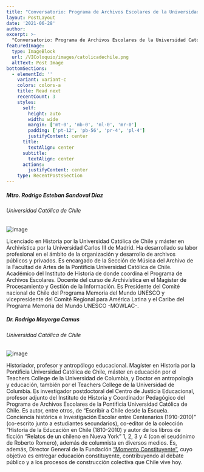 ```yaml
---
title: "Conversatorio: Programa de Archivos Escolares de la Universidad Católica de Chile: del aula de clases al escenario digital"
layout: PostLayout
date: '2021-06-28'
author: 
excerpt: >-
  "Conversatorio: Programa de Archivos Escolares de la Universidad Católica de Chile: del aula de clases al escenario digital"
featuredImage:
  type: ImageBlock
  url: /VIColoquio/images/catolicadechile.png
  altText: Post Image
bottomSections:
  - elementId: ''
    variant: variant-c
    colors: colors-a
    title: Read next
    recentCount: 3
    styles:
      self:
        height: auto
        width: wide
        margin: ['mt-0', 'mb-0', 'ml-0', 'mr-0']
        padding: ['pt-12', 'pb-56', 'pr-4', 'pl-4']
        justifyContent: center
      title:
        textAlign: center
      subtitle:
        textAlign: center
      actions:
        justifyContent: center
    type: RecentPostsSection
---
```



##### Mtro. Rodrigo Esteban Sandoval Díaz 
###### Universidad Católica de Chile

![image](/VIColoquio/images/ponentes/sandoval.jpg)

Licenciado en Historia por la Universidad Católica de Chile y máster en Archivística por la Universidad Carlos III de Madrid. Ha desarrollado su labor profesional en el ámbito de la organización y desarrollo de archivos públicos y privados.
Es encargado de la Sección de Música del Archivo de la Facultad de Artes de la Pontificia Universidad Católica de Chile. Académico del Instituto de Historia de donde coordina el Programa de Archivos Escolares. Docente del curso de Archivística en el Magister de Procesamiento y Gestión de la Información.
Es Presidente del Comité nacional de Chile del Programa Memoria del Mundo UNESCO y vicepresidente del Comité Regional para América Latina y el Caribe del Programa Memoria del Mundo UNESCO -MOWLAC-.

##### Dr. Rodrigo Mayorga Camus
###### Universidad Católica de Chile

![image](/VIColoquio/images/ponentes/mayorga.jpg)

Historiador, profesor y antropólogo educacional. Magíster en Historia por la Pontificia Universidad Católica de Chile, máster en educación por el Teachers College de la Universidad de Columbia, y Doctor en antropología y educación, también por el Teachers College de la Universidad de Columbia. 
Es investigador postdoctoral del Centro de Justicia Educacional, profesor adjunto del Instituto de Historia y Coordinador Pedagógico del Programa de Archivos Escolares de la Pontificia Universidad Católica de Chile. Es autor, entre otros, de “Escribir a Chile desde la Escuela. Conciencia histórica e Investigación Escolar entre Centenarios (1910-2010)” (co-escrito junto a estudiantes secundarios), co-editor de la colección “Historia de la Educación en Chile (1810-2010) y autor de los libros de ficción “Relatos de un chileno en Nueva York” 1, 2, 3 y 4 (con el seudónimo de Roberto Romero), además de columnista en diversos medios.
Es, además, Director General de la Fundación [“Momento Constituyente”](http://www.momentoconstituyente.cl), cuyo objetivo es entregar educación constituyente, contribuyendo al debate público y a los procesos de construcción colectiva que Chile vive hoy.
